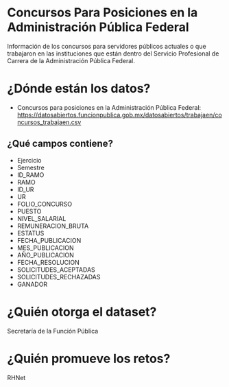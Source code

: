 # Concursos Para Posiciones en la Administración Pública Federal
Información de los concursos para servidores públicos actuales o que trabajaron en las instituciones que están dentro del Servicio Profesional de Carrera de la Administración Pública Federal.

# ¿Dónde están los datos?
+ Concursos para posiciones en la Administración Pública Federal: https://datosabiertos.funcionpublica.gob.mx/datosabiertos/trabajaen/concursos_trabajaen.csv


## ¿Qué campos contiene?
+ Ejercicio
+ Semestre	
+ ID_RAMO	
+ RAMO	
+ ID_UR	
+ UR	
+ FOLIO_CONCURSO	
+ PUESTO	
+ NIVEL_SALARIAL	
+ REMUNERACION_BRUTA	
+ ESTATUS	
+ FECHA_PUBLICACION	
+ MES_PUBLICACION	
+ AÑO_PUBLICACION	
+ FECHA_RESOLUCION	
+ SOLICITUDES_ACEPTADAS	
+ SOLICITUDES_RECHAZADAS	
+ GANADOR

# ¿Quién otorga el dataset?
Secretaría de la Función Pública

# ¿Quién promueve los retos?
RHNet
